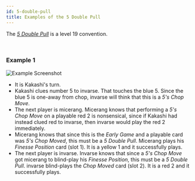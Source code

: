 ```yaml
---
id: 5-double-pull
title: Examples of the 5 Double Pull
---
```


The _[5 Double Pull](/extras/pushes-pulls.md#the-5-double-pull-or-the-double-5-pull)_ is a level 19 convention.

<br />

### Example 1

![Example Screenshot](/img/examples/5-double-pull.png)

- It is Kakashi's turn.
- Kakashi clues number 5 to invarse. That touches the blue 5. Since the blue 5 is one-away from chop, invarse will think that this is a _5's Chop Move_.
- The next player is micerang. Micerang knows that performing a _5's Chop Move_ on a playable red 2 is nonsensical, since if Kakashi had instead clued red to invarse, then invarse would play the red 2 immediately.
- Micerang knows that since this is the _Early Game_ and a playable card was _5's Chop Moved_, this must be a _5 Double Pull_. Micerang plays his _Finesse Position_ card (slot 1). It is a yellow 1 and it successfully plays.
- The next player is invarse. Invarse knows that since a _5's Chop Move_ got micerang to blind-play his _Finesse Position_, this must be a _5 Double Pull_. invarse blind-plays the _Chop Moved_ card (slot 2). It is a red 2 and it successfully plays.
